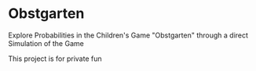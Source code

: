 # Obstgarten
Explore Probabilities in the Children's Game "Obstgarten" through a direct Simulation of the Game

This project is for private fun
